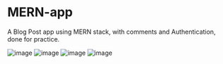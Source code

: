 # MERN-app

A Blog Post app using MERN stack, with comments and Authentication, done for practice.



![image](https://github.com/ASA-Deshpande/MERN-app/assets/88822564/40e8305c-5df8-4da0-9bab-045c88771cb0)
![image](https://github.com/ASA-Deshpande/MERN-app/assets/88822564/fe2d3c1a-4bd9-4957-940f-32de6b312ce1)
![image](https://github.com/ASA-Deshpande/MERN-app/assets/88822564/6b8ec9d6-1138-4289-9565-1471c5194732)
![image](https://github.com/ASA-Deshpande/MERN-app/assets/88822564/d9c2b8d2-1924-49a9-a714-2384f6bd6195)

